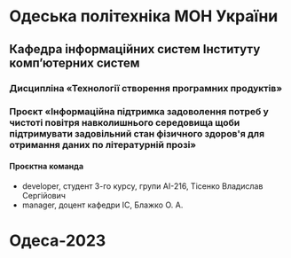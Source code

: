# Одеська політехніка МОН України
## Кафедра інформаційних систем Інституту комп’ютерних систем
### Дисципліна «Технології створення програмних продуктів»
### Проєкт «Інформаційна підтримка задоволення потреб у чистоті повітря навколишнього середовища щоби підтримувати задовільний стан фізичного здоров'я для отримання даних по літературній прозі»
#### Проєктна команда
+ developer, студент 3-го курсу, групи АІ-216, Тісенко Владислав Сергійович
+ manager, доцент кафедри ІС, Блажко О. А.
# Одеса-2023
